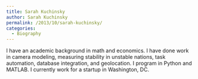 ```yaml
---
title: Sarah Kuchinsky
author: Sarah Kuchinsky
permalink: /2013/10/sarah-kuchinsky/
categories:
  - Biography
---
```

I have an academic background in math and economics. I have done work in camera modeling, measuring stability in unstable nations, task automation, database integration, and geolocation. I program in Python and MATLAB. I currently work for a startup in Washington, DC.

